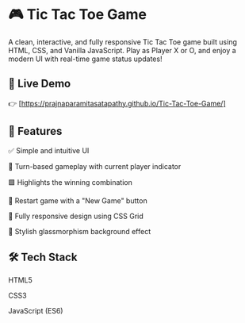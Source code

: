 # 🎮 Tic Tac Toe Game

A clean, interactive, and fully responsive Tic Tac Toe game built using HTML, CSS, and Vanilla JavaScript. Play as Player X or O, and enjoy a modern UI with real-time game status updates!

## 🔗 Live Demo
👉 [https://prajnaparamitasatapathy.github.io/Tic-Tac-Toe-Game/]

## 🚀 Features

✅ Simple and intuitive UI

🎯 Turn-based gameplay with current player indicator

🟩 Highlights the winning combination

🔁 Restart game with a "New Game" button

📱 Fully responsive design using CSS Grid

🎨 Stylish glassmorphism background effect

## 🛠️ Tech Stack

HTML5

CSS3

JavaScript (ES6)
